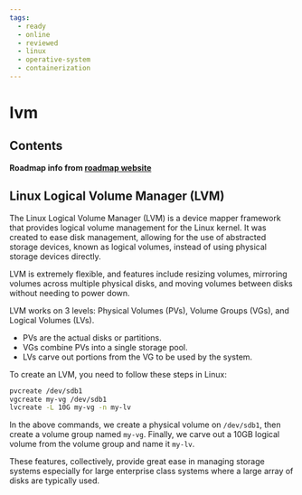 ```yaml
---
tags:
  - ready
  - online
  - reviewed
  - linux
  - operative-system
  - containerization
---
```


# lvm

## Contents

__Roadmap info from [roadmap website](https://roadmap.sh/linux/disks-filesystems/lvm)__

## Linux Logical Volume Manager (LVM)

The Linux Logical Volume Manager (LVM) is a device mapper framework that provides logical volume management for the Linux kernel. It was created to ease disk management, allowing for the use of abstracted storage devices, known as logical volumes, instead of using physical storage devices directly.

LVM is extremely flexible, and features include resizing volumes, mirroring volumes across multiple physical disks, and moving volumes between disks without needing to power down.

LVM works on 3 levels: Physical Volumes (PVs), Volume Groups (VGs), and Logical Volumes (LVs).

* PVs are the actual disks or partitions.
* VGs combine PVs into a single storage pool.
* LVs carve out portions from the VG to be used by the system.

To create an LVM, you need to follow these steps in Linux:

```bash
pvcreate /dev/sdb1
vgcreate my-vg /dev/sdb1
lvcreate -L 10G my-vg -n my-lv

```

In the above commands, we create a physical volume on `/dev/sdb1`, then create a volume group named `my-vg`. Finally, we carve out a 10GB logical volume from the volume group and name it `my-lv`.

These features, collectively, provide great ease in managing storage systems especially for large enterprise class systems where a large array of disks are typically used.
